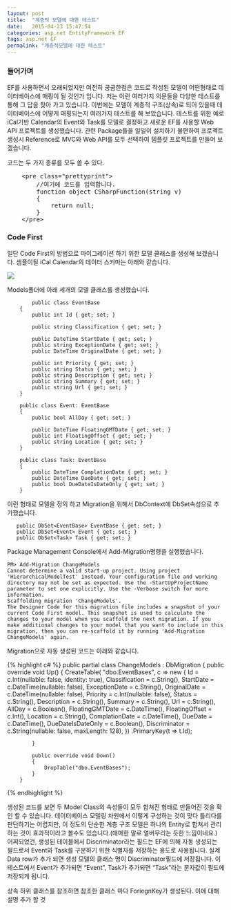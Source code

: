 ```yaml
---
layout: post
title:  "계층적 모델에 대한 테스트"
date:   2015-04-23 15:47:54
categories: asp.net EntityFramework EF
tags: asp.net EF
permalink: "계층적모델에 대한 테스트"
---
```


### 들어가며
EF를 사용하면서 오래되었지만 여전히 궁굼한점은 코드로 작성된 모델이 어떤형태로 데이터베이스에 매핑이 될 것인가 입니다. 저는 이런 여러가지 의문들을 다양한 테스트를 통해 그 답을 찾아 가고 있습니다. 이번에는 모델이 계층적 구조(상속)로 되어 있을때 데이터베이스에 어떻게 매핑되는지 여러가지 테스트를 해 보았습니다.
테스트를 위한 예로 iCal기반 Calendar의 Event와 Task를 모델로 결정하고 새로운 EF를 사용할 Web API 프로젝트를 생성했습니다. 관련 Package들을 일일이 설치하기 불편하여 프로젝트 생성시 Reference로 MVC와 Web API를 모두 선택하여 템플릿 프로젝트를 만들어 보겠습니다.

코드는 두 가지 종류를 모두 쓸 수 있다.

<pre class="prettyprint">
    &lt;pre class=&quot;prettyprint&quot;&gt;
        //여기에 코드를 입력합니다.
        function object CSharpFunction(string v)
        {
            return null;
        }
    &lt;/pre&gt;
</pre>

### Code First
일단 Code First의 방법으로 마이그레이션 하기 위한 모델 클래스를 생성해 보겠습니다. 샘플이될 iCal Calendar의 데이터 스키마는 아래와 같습니다.

![](https://developer.apple.com/legacy/library/documentation/AppleApplications/Reference/SyncServicesSchemaRef/art/calendars_schema_entities.gif)

Models폴더에 아래 세개의 모델 클래스를 생성했습니다.

            public class EventBase
        {
            public int Id { get; set; }
    
            public string Classification { get; set; }
    
            public DateTime StartDate { get; set; }
            public string ExceptionDate { get; set; }
            public DateTime OriginalDate { get; set; }
    
            public int Priority { get; set; }
            public string Status { get; set; }
            public string Description { get; set; }
            public string Summary { get; set; }
            public string Url { get; set; }
        }
    
        public class Event: EventBase
        {
            public bool AllDay { get; set; }
    
            public DateTime FloatingGMTDate { get; set; }
            public int FloatingOffset { get; set; }
            public string Location { get; set; }
        }
    
        public class Task: EventBase
        {
            public DateTime ComplationDate { get; set; }
            public DateTime DueDate { get; set; }
            public bool DueDateIsDateOnly { get; set; }
        }
    

이런 형태로 모델을 정의 하고 Migration을 위해서 DbContext에 DbSet속성으로 추가했습니다.

       public DbSet<EventBase> EventBase { get; set; }
       public DbSet<Event> Event { get; set; }
       public DbSet<Task> Task { get; set; }

Package Management Console에서 Add-Migration명령을 실행했습니다.

    PM> Add-Migration ChangeModels
    Cannot determine a valid start-up project. Using project 'HierarchicalModelTest' instead. Your configuration file and working directory may not be set as expected. Use the -StartUpProjectName parameter to set one explicitly. Use the -Verbose switch for more information.
    Scaffolding migration 'ChangeModels'.
    The Designer Code for this migration file includes a snapshot of your current Code First model. This snapshot is used to calculate the changes to your model when you scaffold the next migration. If you make additional changes to your model that you want to include in this migration, then you can re-scaffold it by running 'Add-Migration ChangeModels' again.

Migration으로 자동 생성된 코드는 아래와 같습니다.

{% highlight c# %}
            public partial class ChangeModels : DbMigration
        {
            public override void Up()
            {
                CreateTable(
                    "dbo.EventBases",
                    c => new
                        {
                            Id = c.Int(nullable: false, identity: true),
                            Classification = c.String(),
                            StartDate = c.DateTime(nullable: false),
                            ExceptionDate = c.String(),
                            OriginalDate = c.DateTime(nullable: false),
                            Priority = c.Int(nullable: false),
                            Status = c.String(),
                            Description = c.String(),
                            Summary = c.String(),
                            Url = c.String(),
                            AllDay = c.Boolean(),
                            FloatingGMTDate = c.DateTime(),
                            FloatingOffset = c.Int(),
                            Location = c.String(),
                            ComplationDate = c.DateTime(),
                            DueDate = c.DateTime(),
                            DueDateIsDateOnly = c.Boolean(),
                            Discriminator = c.String(nullable: false, maxLength: 128),
                        })
                    .PrimaryKey(t => t.Id);
                
            }
            
            public override void Down()
            {
                DropTable("dbo.EventBases");
            }
        }
{% endhighlight %}

생성된 코드를 보면 두 Model Class의 속성들이 모두 합쳐진 형태로 만들어진 것을 확인 할 수 있습니다. 데이터베이스 모델링 차원에서 이렇게 구성하는 것이 맞다 틀리다를 판단하기는 어렵지만, 이 정도의 단순한 계층 구조 모델은 하나의 Entity로 합쳐서 관리하는 것이 효과적이라고 볼수도 있습니다.(애매한 말로 얼버무리는 듯한 느낌이네요.)
어찌되었건, 생성된 테이블에서 Discriminator라는 필드는 EF에 의해 자동 생성되는 필드로서 Event와 Task를 구분하기 위한 식별자를 저장하는 용도로 사용됩니다. 실제 Data row가 추가 되면 생성 모델의 클래스 명이 Discriminator필드에 저장됩니다.
이 테스트에서 Event가 추가되면 “Event”, Task가 추가되면 “Task”라는 문자값이 필드에 저장되게 됩니다.


상속 하위 클래스를 참조하면 참조한 클래스 마다 ForiegnKey가 생성된다. 이에 대해 설명 추가 할 것